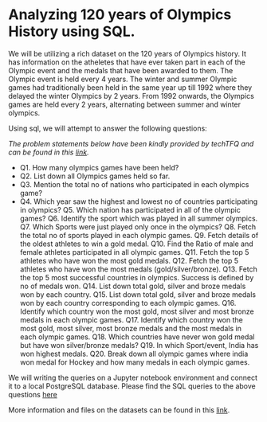 # Analyzing 120 years of Olympics History using SQL.

We will be utilizing a rich dataset on the 120 years of Olympics history. It has information on the atheletes that have ever taken part in each of the Olympic event and the medals that have been awarded to them. The Olympic event is held every 4 years. The winter and summer Olympic games had traditionally been held in the same year up till 1992 where they delayed the winter Olympics by 2 years. From 1992 onwards, the Olympics games are held every 2 years, alternating between summer and winter olympics.

Using sql, we will attempt to answer the following questions:

*The problem statements below have been kindly provided by techTFQ and can be found in this [link](https://techtfq.com/blog/practice-writing-sql-queries-using-real-dataset).*

- Q1. How many olympics games have been held?
- Q2. List down all Olympics games held so far.
- Q3. Mention the total no of nations who participated in each olympics game?
- Q4. Which year saw the highest and lowest no of countries participating in olympics?
Q5. Which nation has participated in all of the olympic games?
Q6. Identify the sport which was played in all summer olympics.
Q7. Which Sports were just played only once in the olympics?
Q8. Fetch the total no of sports played in each olympic games.
Q9. Fetch details of the oldest athletes to win a gold medal.
Q10. Find the Ratio of male and female athletes participated in all olympic games.
Q11. Fetch the top 5 athletes who have won the most gold medals.
Q12. Fetch the top 5 athletes who have won the most medals (gold/silver/bronze).
Q13. Fetch the top 5 most successful countries in olympics. Success is defined by no of medals won.
Q14. List down total gold, silver and broze medals won by each country.
Q15. List down total gold, silver and broze medals won by each country corresponding to each olympic games.
Q16. Identify which country won the most gold, most silver and most bronze medals in each olympic games.
Q17. Identify which country won the most gold, most silver, most bronze medals and the most medals in each olympic games.
Q18. Which countries have never won gold medal but have won silver/bronze medals?
Q19. In which Sport/event, India has won highest medals.
Q20. Break down all olympic games where india won medal for Hockey and how many medals in each olympic games.

We will writing the queries on a Jupyter notebook environment and connect it to a local PostgreSQL database. Please find the SQL queries to the above questions [here]()

More information and files on the datasets can be found in this [link](https://www.kaggle.com/datasets/heesoo37/120-years-of-olympic-history-athletes-and-results).
